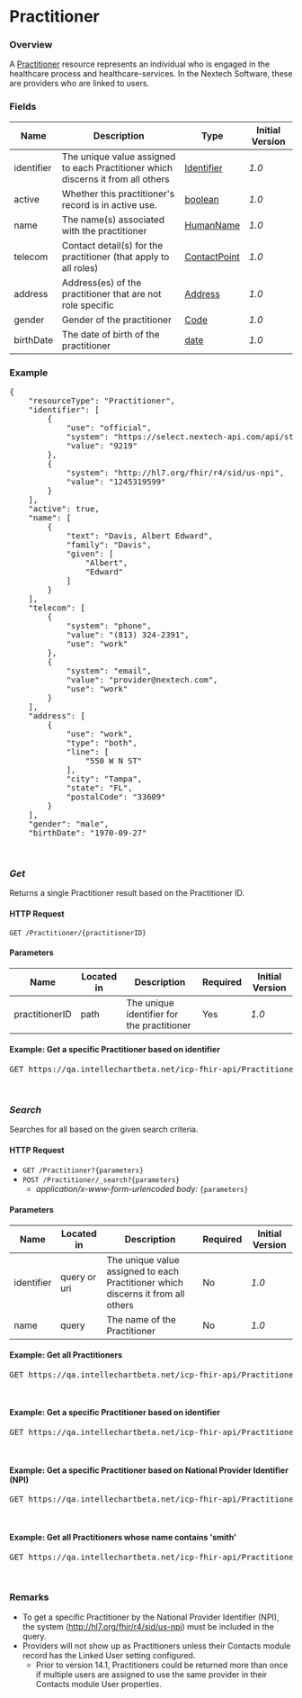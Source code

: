 # Practitioner

### Overview

A [Practitioner](https://hl7.org/fhir/us/core/STU3.1.1/StructureDefinition-us-core-practitioner.html) resource represents an individual who is engaged in the healthcare process and healthcare-services. In the Nextech Software, these are providers who are linked to users.

### Fields

| Name       | Description                                                                      | Type                                                                | Initial Version |
| ---------- | -------------------------------------------------------------------------------- | ------------------------------------------------------------------- | --------------- |
| identifier | The unique value assigned to each Practitioner which discerns it from all others | [Identifier](https://www.hl7.org/fhir/r4/datatypes.html#Identifier)     | _1.0_          |
| active     | Whether this practitioner's record is in active use.                             | [boolean](https://www.hl7.org/fhir/r4/datatypes.html#boolean)           | _1.0_          |
| name       | The name(s) associated with the practitioner                                     | [HumanName](https://www.hl7.org/fhir/r4/datatypes.html#HumanName)       | _1.0_          |
| telecom    | Contact detail(s) for the practitioner (that apply to all roles)                 | [ContactPoint](https://www.hl7.org/fhir/r4/datatypes.html#ContactPoint) | _1.0_          |
| address    | Address(es) of the practitioner that are not role specific                       | [Address](https://www.hl7.org/fhir/r4/datatypes.html#Address)           | _1.0_          |
| gender     | Gender of the practitioner                                                       | [Code](https://www.hl7.org/fhir/r4/valueset-administrative-gender.html) | _1.0_          |
| birthDate  | The date of birth of the practitioner                                            | [date](https://www.hl7.org/fhir/r4/datatypes.html#date)                 | _1.0_          |

### Example

<pre class="center-column">
{
    "resourceType": "Practitioner",
    "identifier": [
        {
            "use": "official",
            "system": "https://select.nextech-api.com/api/structuredefinition/practitioner-id"
            "value": "9219"
        },
        {
            "system": "http://hl7.org/fhir/r4/sid/us-npi",
            "value": "1245319599"
        }
    ],
    "active": true,
    "name": [
        {
            "text": "Davis, Albert Edward",
            "family": "Davis",
            "given": [
                "Albert",
                "Edward"
            ]
        }
    ],
    "telecom": [
        {
            "system": "phone",
            "value": "(813) 324-2391",
            "use": "work"
        },
        {
            "system": "email",
            "value": "provider@nextech.com",
            "use": "work"
        }
    ],
    "address": [
        {
            "use": "work",
            "type": "both",
            "line": [
                "550 W N ST"
            ],
            "city": "Tampa",
            "state": "FL",
            "postalCode": "33609"
        }
    ],
    "gender": "male",
    "birthDate": "1970-09-27"
</pre>

&nbsp;

### _Get_

Returns a single Practitioner result based on the Practitioner ID.

#### HTTP Request

`GET /Practitioner/{practitionerID}`

#### Parameters

| Name           | Located in | Description                                | Required | Initial Version |
| -------------- | ---------- | ------------------------------------------ | -------- | --------------- |
| practitionerID | path       | The unique identifier for the practitioner | Yes      | _1.0_          |

#### Example: Get a specific Practitioner based on identifier

<pre class="center-column">
GET https://qa.intellechartbeta.net/icp-fhir-api/Practitioner/12
</pre>

&nbsp;

### _Search_

Searches for all based on the given search criteria.

#### HTTP Request

- `GET /Practitioner?{parameters}`
- `POST /Practitioner/_search?{parameters}`
  - _application/x-www-form-urlencoded body:_ `{parameters}`

#### Parameters

| Name       | Located in   | Description                                                                      | Required | Initial Version |
| ---------- | ------------ | -------------------------------------------------------------------------------- | -------- | --------------- |
| identifier | query or uri | The unique value assigned to each Practitioner which discerns it from all others | No       | _1.0_          |
| name       | query        | The name of the Practitioner                                                     | No       | _1.0_          |

#### Example: Get all Practitioners

<pre class="center-column">
GET https://qa.intellechartbeta.net/icp-fhir-api/Practitioner
</pre>

&nbsp;

#### Example: Get a specific Practitioner based on identifier

<pre class="center-column">
GET https://qa.intellechartbeta.net/icp-fhir-api/Practitioner?identifier=12
</pre>

&nbsp;

#### Example: Get a specific Practitioner based on National Provider Identifier (NPI)

<pre class="center-column">
GET https://qa.intellechartbeta.net/icp-fhir-api/Practitioner?identifier=http://hl7.org/fhir/r4/sid/us-npi|1245319599
</pre>

&nbsp;

#### Example: Get all Practitioners whose name contains 'smith'

<pre class="center-column">
GET https://qa.intellechartbeta.net/icp-fhir-api/Practitioner?name:contains=smith
</pre>

&nbsp;

### Remarks

- To get a specific Practitioner by the National Provider Identifier (NPI), the system (http://hl7.org/fhir/r4/sid/us-npi) must be included in the query.
- Providers will not show up as Practitioners unless their Contacts module record has the Linked User setting configured.
  - Prior to version 14.1, Practitioners could be returned more than once if multiple users are assigned to use the same provider in their Contacts module User properties.
